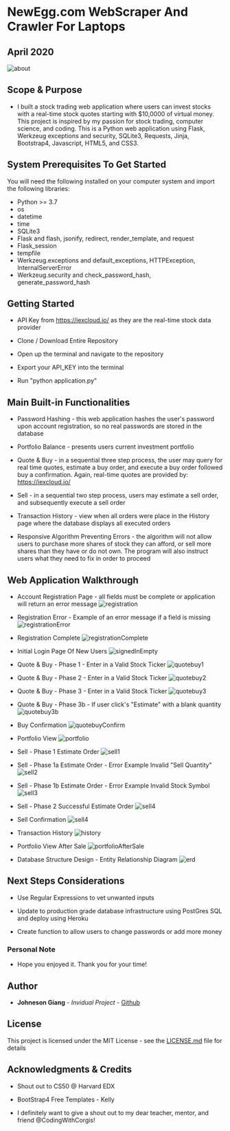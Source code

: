 # NewEgg.com WebScraper And Crawler For Laptops
## April 2020


![about](./readme_pics/0_about.png)


## Scope & Purpose

* I built a stock trading web application where users can invest stocks with a real-time stock quotes starting with $10,0000 of virtual money. This project is inspired by my passion for stock trading, computer science, and coding. This is a Python web application using Flask, Werkzeug exceptions and security, SQLite3, Requests, Jinja, Bootstrap4, Javascript, HTML5, and CSS3.


## System Prerequisites To Get Started

You will need the following installed on your computer system and import the following libraries:
* Python >= 3.7
* os
* datetime
* time
* SQLite3
* Flask and flash, jsonify, redirect, render_template, and request
* Flask_session
* tempfile
* Werkzeug.exceptions and default_exceptions, HTTPException, InternalServerError
* Werkzeug.security and check_password_hash, generate_password_hash


## Getting Started

* API Key from https://iexcloud.io/ as they are the real-time stock data provider

* Clone / Download Entire Repository

* Open up the terminal and navigate to the repository

* Export your API_KEY into the terminal

* Run "python application.py"


## Main Built-in Functionalities

* Password Hashing - this web application hashes the user's password upon account registration, so no real passwords are stored in the database

* Portfolio Balance - presents users current investment portfolio

* Quote & Buy - in a sequential three step process, the user may query for real time quotes, estimate a buy order, and execute a buy order followed buy a confirmation. Again, real-time quotes are provided by: https://iexcloud.io/

* Sell - in a sequential two step process, users may estimate a sell order, and subsequently execute a sell order

* Transaction History - view when all orders were place in the History page where the database displays all executed orders

* Responsive Algorithm Preventing Errors - the algorithm will not allow users to purchase more shares of stock they can afford, or sell more shares than they have or do not own. The program will also instruct users what they need to fix in order to proceed


## Web Application Walkthrough

* Account Registration Page - all fields must be complete or application will return an error message
![registration](./readme_pics/2_registration.png)

* Registration Error - Example of an error message if a field is missing
![registrationError](./readme_pics/2_registration.png)

* Registration Complete
![registrationComplete](./readme_pics/2a_complete.png)

* Initial Login Page Of New Users
![signedInEmpty](./readme_pics/3_signedin_empty.png)

* Quote & Buy - Phase 1 - Enter in a Valid Stock Ticker
![quotebuy1](./readme_pics/4_quotebuy.png)

* Quote & Buy - Phase 2 - Enter in a Valid Stock Ticker
![quotebuy2](./readme_pics/4a_searchResult.png)

* Quote & Buy - Phase 3 - Enter in a Valid Stock Ticker
![quotebuy3](./readme_pics/4b_buyEstimateResult.png)

* Quote & Buy - Phase 3b - If user click's "Estimate" with a blank quantity
![quotebuy3b](./readme_pics/4c_error_prevention_buyEstimate.png)

* Buy Confirmation
![quotebuyConfirm](./readme_pics/4d_confirmation.png)

* Portfolio View 
![portfolio](./readme_pics/5_portfolio.png)

* Sell - Phase 1 Estimate Order
![sell1](./readme_pics/6a_sellError_no_input.png)

* Sell - Phase 1a Estimate Order - Error Example Invalid "Sell Quantity"
![sell2](./readme_pics/6_sellError_quantity.png)

* Sell - Phase 1b Estimate Order - Error Example Invalid Stock Symbol
![sell3](./readme_pics/6b_sellError_symbol.png)

* Sell - Phase 2 Successful Estimate Order
![sell4](./readme_pics/6c_sellEstimate.png)

* Sell Confirmation
![sell4](./readme_pics/6d_sellConfirmation.png)

* Transaction History
![history](./readme_pics/7_history.png)

* Portfolio View After Sale
![portfolioAfterSale](./readme_pics/8_portfolioAfterSale.png)

* Database Structure Design - Entity Relationship Diagram
![erd](./readme_pics/9_finance_db_ERD.png)



## Next Steps Considerations

* Use Regular Expressions to vet unwanted inputs
  
* Update to production grade database infrastructure using PostGres SQL and deploy using Heroku

* Create function to allow users to change passwords or add more money


### Personal Note

* Hope you enjoyed it. Thank you for your time!

## Author

* **Johneson Giang** - *Invidual Project* - [Github](https://github.com/jhustles)

## License

This project is licensed under the MIT License - see the [LICENSE.md](LICENSE.md) file for details

## Acknowledgments & Credits

* Shout out to CS50 @ Harvard EDX
* BootStrap4 Free Templates - Kelly

* I definitely want to give a shout out to my dear teacher, mentor, and friend @CodingWithCorgis!
